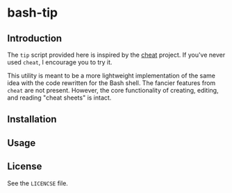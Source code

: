 # bash-tip


## Introduction

The `tip` script provided here is inspired by the [cheat](https://github.com/cheat/cheat)
project.  If you've never used `cheat`, I encourage you to try it.

This utility is meant to be a more lightweight implementation of the same
idea with the code rewritten for the Bash shell.  The fancier features from
`cheat` are not present.  However, the core functionality of creating,
editing, and reading "cheat sheets" is intact.


## Installation

## Usage

## License

See the `LICENCSE` file.
